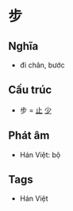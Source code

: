 # 步

## Nghĩa

* đi chân, bước

## Cấu trúc
* 步 = [止](止.md) [少](少.md)

## Phát âm

* Hán Việt: bộ

## Tags
* Hán Việt

<script>window.HANZI_FIELD='步';</script>
